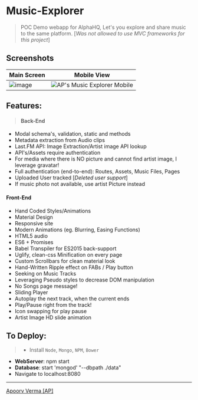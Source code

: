 # Music-Explorer
> POC Demo webapp for AlphaHQ, Let's you explore and share music to the same platform. [*Was not allowed to use MVC frameworks for this project*]

## Screenshots
>
Main Screen | Mobile View
--- | ---
![image](https://cloud.githubusercontent.com/assets/5303018/20080916/5a3f79cc-a51a-11e6-8268-eb7e104b24bc.png) | ![AP's Music Explorer Mobile](https://cloud.githubusercontent.com/assets/5303018/20080827/d797171e-a519-11e6-991f-9860b78dd7d7.png)

## Features:
> #### Back-End
- Modal schema's, validation, static and methods
- Metadata extraction from Audio clips
- Last.FM API: Image Extraction/Artist image API lookup
- API's/Assets require authentication
- For media where there is NO picture and cannot find artist image, I leverage gravatar!
- Full authentication (end-to-end): Routes, Assets, Music Files, Pages
- Uploaded User tracked [*Deleted user support*]
- If music photo not available, use artist Picture instead
#### Front-End
- Hand Coded Styles/Animations
- Material Design
- Responsive site
- Modern Animations (eg. Blurring, Easing Functions)
- HTML5 audio
- ES6 + Promises
- Babel Transpiler for ES2015 back-support
- Uglify, clean-css Minification on every page
- Custom Scrollbars for clean material look
- Hand-Written Ripple effect on FABs / Play button
- Seeking on Music Tracks
- Leveraging Pseudo styles to decrease DOM manipulation
- No Songs page message!
- Sliding Player
- Autoplay the next track, when the current ends
- Play/Pause right from the track!
- Icon swapping for play pause
- Artist Image HD slide animation

## To Deploy:
> - Install `Node`, `Mongo`, `NPM`, `Bower`
 - **WebServer**: npm start
 - **Database**: start 'mongod' "--dbpath ./data"
 - Navigate to localhost:8080
 
---
[Apoorv Verma [AP]](https://www.linkedin.com/in/apoorvverma)
